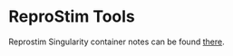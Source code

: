 # ReproStim Tools

Reprostim Singularity container notes can be found [there](../containers/repronim-reprostim/README.md).
